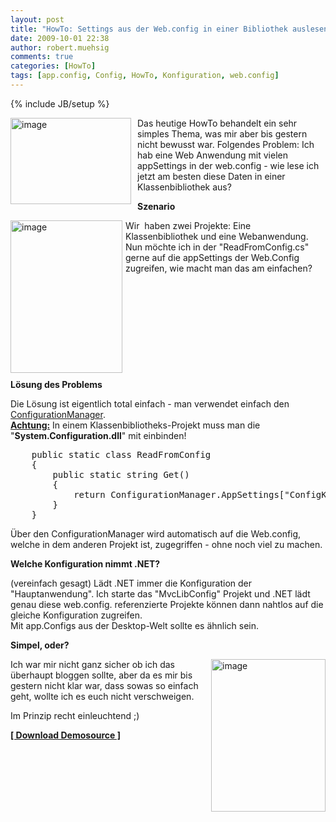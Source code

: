 ```yaml
---
layout: post
title: "HowTo: Settings aus der Web.config in einer Bibliothek auslesen"
date: 2009-10-01 22:38
author: robert.muehsig
comments: true
categories: [HowTo]
tags: [app.config, Config, HowTo, Konfiguration, web.config]
---
```

{% include JB/setup %}
<p><a href="{{BASE_PATH}}/assets/wp-images/image829.png"><img style="border-right: 0px; border-top: 0px; margin: 0px 10px 0px 0px; border-left: 0px; border-bottom: 0px" height="138" alt="image" src="{{BASE_PATH}}/assets/wp-images/image_thumb13.png" width="193" align="left" border="0"></a> Das heutige HowTo behandelt ein sehr simples Thema, was mir aber bis gestern nicht bewusst war. Folgendes Problem: Ich hab eine Web Anwendung mit vielen appSettings in der web.config - wie lese ich jetzt am besten diese Daten in einer Klassenbibliothek aus?<br></p><!--more--> <p><strong>Szenario</strong></p> <p><a href="{{BASE_PATH}}/assets/wp-images/image830.png"><img style="border-right: 0px; border-top: 0px; margin: 0px 5px 0px 0px; border-left: 0px; border-bottom: 0px" height="244" alt="image" src="{{BASE_PATH}}/assets/wp-images/image_thumb14.png" width="179" align="left" border="0"></a>Wir&nbsp; haben zwei Projekte: Eine Klassenbibliothek und eine Webanwendung. Nun möchte ich in der "ReadFromConfig.cs" gerne auf die appSettings der Web.Config zugreifen, wie macht man das am einfachen?</p> <p>&nbsp;</p> <p>&nbsp;</p> <p>&nbsp;</p> <p>&nbsp;</p> <p>&nbsp;</p> <p><strong>Lösung des Problems</strong></p> <p>Die Lösung ist eigentlich total einfach - man verwendet einfach den <a href="{{BASE_PATH}}/2009/09/23/howto-appsettings-aus-der-config-auslesen/">ConfigurationManager</a>.<br><strong><u>Achtung:</u></strong> In einem Klassenbibliotheks-Projekt muss man die "<strong>System.Configuration.dll</strong>" mit einbinden!</p> <p> <div class="wlWriterSmartContent" id="scid:812469c5-0cb0-4c63-8c15-c81123a09de7:9edb07f0-4702-41fe-abb2-0ba6e46e005a" style="padding-right: 0px; display: inline; padding-left: 0px; float: none; padding-bottom: 0px; margin: 0px; padding-top: 0px"><pre name="code" class="c#">    public static class ReadFromConfig
    {
        public static string Get()
        {
            return ConfigurationManager.AppSettings["ConfigKey"];
        }
    }</pre></div></p>
<p>Über den ConfigurationManager wird automatisch auf die Web.config, welche in dem anderen Projekt ist, zugegriffen - ohne noch viel zu machen.</p>
<p><strong>Welche Konfiguration nimmt .NET?</strong></p>
<p>(vereinfach gesagt) Lädt .NET immer die Konfiguration der "Hauptanwendung". Ich starte das "MvcLibConfig" Projekt und .NET lädt genau diese web.config. referenzierte Projekte können dann nahtlos auf die gleiche Konfiguration zugreifen.<br> Mit app.Configs aus der Desktop-Welt sollte es ähnlich sein.</p>
<p><strong>Simpel, oder?</strong></p>
<p><img style="border-right: 0px; border-top: 0px; margin: 0px 0px 0px 10px; border-left: 0px; border-bottom: 0px" height="244" alt="image" src="{{BASE_PATH}}/assets/wp-images/image_thumb15.png" width="183" align="right" border="0">Ich war mir nicht ganz sicher ob ich das überhaupt bloggen sollte, aber da es mir bis gestern nicht klar war, dass sowas so einfach geht, wollte ich es euch nicht verschweigen.</p>
<p>Im Prinzip recht einleuchtend ;)</p>
<p><strong><a href="http://{{BASE_PATH}}/assets/files/democode/mvclibconfig/mvclibconfig.zip">[ Download Demosource ]</a></strong></p>
